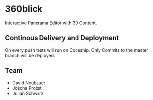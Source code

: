 # 360blick

Interactive Panorama Editor with 3D Content.

## Continous Delivery and Deployment

On every push tests will run on Codeship. Only Commits to the master branch will be deployed.

## Team

* David Neubauer
* Joscha Probst
* Julian Schwarz
